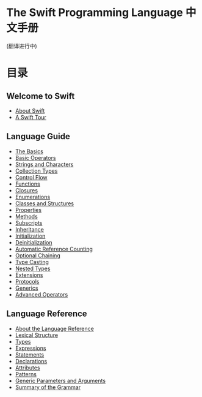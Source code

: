 The Swift Programming Language 中文手册
======================================

(翻译进行中)

# 目录

## Welcome to Swift

-  [About Swift]()
-  [A Swift Tour]()

## Language Guide

-  [The Basics]()
-  [Basic Operators]()
-  [Strings and Characters]()
-  [Collection Types]()
-  [Control Flow]()
-  [Functions]()
-  [Closures]()
-  [Enumerations]()
-  [Classes and Structures]()
-  [Properties]()
-  [Methods]()
-  [Subscripts]()
-  [Inheritance]()
-  [Initialization]()
-  [Deinitialization]()
-  [Automatic Reference Counting]()
-  [Optional Chaining]()
-  [Type Casting]()
-  [Nested Types]()
-  [Extensions]()
-  [Protocols]()
-  [Generics]()
-  [Advanced Operators]()

## Language Reference

-  [About the Language Reference]()
-  [Lexical Structure]()
-  [Types]()
-  [Expressions]()
-  [Statements]()
-  [Declarations]()
-  [Attributes]()
-  [Patterns]()
-  [Generic Parameters and Arguments]()
-  [Summary of the Grammar]()
